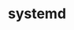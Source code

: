 ---
title: "systemd"
layout: cache
categories: [package, develop]
meta: {"versions": ["256.7"], "compilers": ["gcc@=11.4.0"], "oss": ["ubuntu22.04"], "platforms": ["linux"], "targets": ["x86_64_v3"], "stacks": ["e4s", "root"], "num_specs": 7, "num_specs_by_stack": {"root": 7, "e4s": 7}}
spec_details: [{"hash": "w6c7yzjtufjkrkppcnwjraz2x6zrnko4", "compiler": "gcc@=11.4.0", "versions": ["256.7"], "os": "ubuntu22.04", "platform": "linux", "target": "x86_64_v3", "variants": ["build_system=meson", "buildtype=release", "default_library=shared", "~strip"], "stacks": ["root", "e4s"], "size": "-", "tarball": "https://binaries.spack.io/develop/build_cache/linux-ubuntu22.04-x86_64_v3/gcc-11.4.0/systemd-256.7/linux-ubuntu22.04-x86_64_v3-gcc-11.4.0-systemd-256.7-w6c7yzjtufjkrkppcnwjraz2x6zrnko4.spack"}, {"hash": "6gg5lzecguwlxafzigt7yr24decygbvp", "compiler": "gcc@=11.4.0", "versions": ["256.7"], "os": "ubuntu22.04", "platform": "linux", "target": "x86_64_v3", "variants": ["build_system=meson", "buildtype=release", "default_library=shared", "~strip"], "stacks": ["root", "e4s"], "size": "-", "tarball": "https://binaries.spack.io/develop/build_cache/linux-ubuntu22.04-x86_64_v3/gcc-11.4.0/systemd-256.7/linux-ubuntu22.04-x86_64_v3-gcc-11.4.0-systemd-256.7-6gg5lzecguwlxafzigt7yr24decygbvp.spack"}, {"hash": "pkzg3qondrztbyns72ipxggaa4yvn2u6", "compiler": "gcc@=11.4.0", "versions": ["256.7"], "os": "ubuntu22.04", "platform": "linux", "target": "x86_64_v3", "variants": ["build_system=meson", "buildtype=release", "default_library=shared", "~strip"], "stacks": ["root", "e4s"], "size": "-", "tarball": "https://binaries.spack.io/develop/build_cache/linux-ubuntu22.04-x86_64_v3/gcc-11.4.0/systemd-256.7/linux-ubuntu22.04-x86_64_v3-gcc-11.4.0-systemd-256.7-pkzg3qondrztbyns72ipxggaa4yvn2u6.spack"}, {"hash": "pb4e3bhniuevjebjyimw3ivl7qqbau2z", "compiler": "gcc@=11.4.0", "versions": ["256.7"], "os": "ubuntu22.04", "platform": "linux", "target": "x86_64_v3", "variants": ["build_system=meson", "buildtype=release", "default_library=shared", "~strip"], "stacks": ["root", "e4s"], "size": "-", "tarball": "https://binaries.spack.io/develop/build_cache/linux-ubuntu22.04-x86_64_v3/gcc-11.4.0/systemd-256.7/linux-ubuntu22.04-x86_64_v3-gcc-11.4.0-systemd-256.7-pb4e3bhniuevjebjyimw3ivl7qqbau2z.spack"}, {"hash": "bdirr4c6oc7wn3hguumti462igsmgc5s", "compiler": "gcc@=11.4.0", "versions": ["256.7"], "os": "ubuntu22.04", "platform": "linux", "target": "x86_64_v3", "variants": ["build_system=meson", "buildtype=release", "default_library=shared", "~strip"], "stacks": ["root", "e4s"], "size": "-", "tarball": "https://binaries.spack.io/develop/build_cache/linux-ubuntu22.04-x86_64_v3/gcc-11.4.0/systemd-256.7/linux-ubuntu22.04-x86_64_v3-gcc-11.4.0-systemd-256.7-bdirr4c6oc7wn3hguumti462igsmgc5s.spack"}, {"hash": "hmzl3aj2dcs73n4cv4jwduj42sb6hl4q", "compiler": "gcc@=11.4.0", "versions": ["256.7"], "os": "ubuntu22.04", "platform": "linux", "target": "x86_64_v3", "variants": ["build_system=meson", "buildtype=release", "default_library=shared", "~strip"], "stacks": ["root", "e4s"], "size": "-", "tarball": "https://binaries.spack.io/develop/build_cache/linux-ubuntu22.04-x86_64_v3/gcc-11.4.0/systemd-256.7/linux-ubuntu22.04-x86_64_v3-gcc-11.4.0-systemd-256.7-hmzl3aj2dcs73n4cv4jwduj42sb6hl4q.spack"}, {"hash": "ie5mo7dnx3ohwgiitz5l6wfuwr6gc2wl", "compiler": "gcc@=11.4.0", "versions": ["256.7"], "os": "ubuntu22.04", "platform": "linux", "target": "x86_64_v3", "variants": ["build_system=meson", "buildtype=release", "default_library=shared", "~strip"], "stacks": ["root", "e4s"], "size": "-", "tarball": "https://binaries.spack.io/develop/build_cache/linux-ubuntu22.04-x86_64_v3/gcc-11.4.0/systemd-256.7/linux-ubuntu22.04-x86_64_v3-gcc-11.4.0-systemd-256.7-ie5mo7dnx3ohwgiitz5l6wfuwr6gc2wl.spack"}]
---